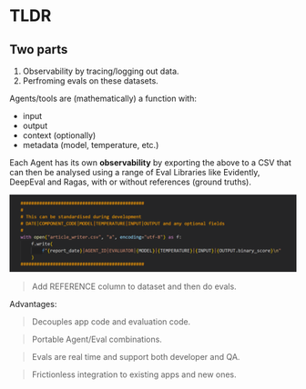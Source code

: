 # TLDR

## Two parts

1. Observability by tracing/logging out data.
2. Perfroming evals on these datasets.

Agents/tools are (mathematically) a function with:

- input
- output
- context (optionally)
- metadata (model, temperature, etc.)

Each Agent has its own **observability** by exporting the above to a CSV that can then be analysed using a range of Eval Libraries like Evidently, DeepEval and Ragas, with or without references (ground truths).

![Log](./images/example_log_print.png)

> Add REFERENCE column to dataset and then do evals.

Advantages:

> Decouples app code and evaluation code.


> Portable Agent/Eval combinations.


> Evals are real time and support both developer and QA.


> Frictionless integration to existing apps and new ones.
